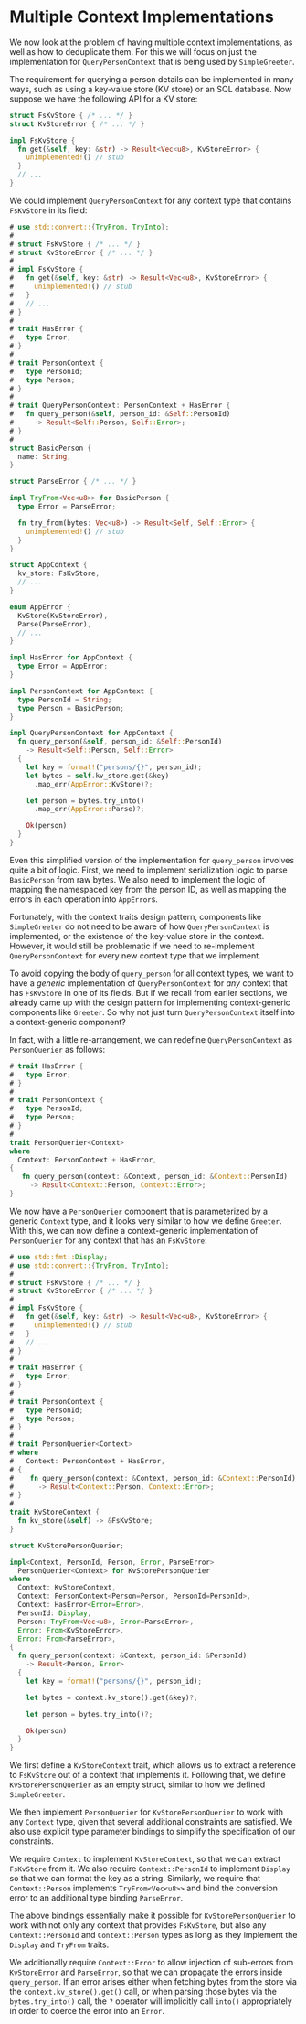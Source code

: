 # Multiple Context Implementations

We now look at the problem of having multiple context implementations,
as well as how to deduplicate them. For this we will focus on just the
implementation for `QueryPersonContext` that is being used by `SimpleGreeter`.

The requirement for querying a person details can be implemented in many
ways, such as using a key-value store (KV store) or an SQL database.
Now suppose we have the following API for a KV store:

```rust
struct FsKvStore { /* ... */ }
struct KvStoreError { /* ... */ }

impl FsKvStore {
  fn get(&self, key: &str) -> Result<Vec<u8>, KvStoreError> {
    unimplemented!() // stub
  }
  // ...
}
```

We could implement `QueryPersonContext` for any context type that
contains `FsKvStore` in its field:

```rust
# use std::convert::{TryFrom, TryInto};
#
# struct FsKvStore { /* ... */ }
# struct KvStoreError { /* ... */ }
#
# impl FsKvStore {
#   fn get(&self, key: &str) -> Result<Vec<u8>, KvStoreError> {
#     unimplemented!() // stub
#   }
#   // ...
# }
#
# trait HasError {
#   type Error;
# }
#
# trait PersonContext {
#   type PersonId;
#   type Person;
# }
#
# trait QueryPersonContext: PersonContext + HasError {
#   fn query_person(&self, person_id: &Self::PersonId)
#     -> Result<Self::Person, Self::Error>;
# }
#
struct BasicPerson {
  name: String,
}

struct ParseError { /* ... */ }

impl TryFrom<Vec<u8>> for BasicPerson {
  type Error = ParseError;

  fn try_from(bytes: Vec<u8>) -> Result<Self, Self::Error> {
    unimplemented!() // stub
  }
}

struct AppContext {
  kv_store: FsKvStore,
  // ...
}

enum AppError {
  KvStore(KvStoreError),
  Parse(ParseError),
  // ...
}

impl HasError for AppContext {
  type Error = AppError;
}

impl PersonContext for AppContext {
  type PersonId = String;
  type Person = BasicPerson;
}

impl QueryPersonContext for AppContext {
  fn query_person(&self, person_id: &Self::PersonId)
    -> Result<Self::Person, Self::Error>
  {
    let key = format!("persons/{}", person_id);
    let bytes = self.kv_store.get(&key)
      .map_err(AppError::KvStore)?;

    let person = bytes.try_into()
      .map_err(AppError::Parse)?;

    Ok(person)
  }
}
```

Even this simplified version of the implementation for `query_person` involves
quite a bit of logic. First, we need to implement serialization logic
to parse `BasicPerson` from raw bytes. We also need to implement the logic
of mapping the namespaced key from the person ID, as well as mapping
the errors in each operation into `AppError`s.

Fortunately, with the context traits design pattern, components like
`SimpleGreeter` do not need to be aware of how `QueryPersonContext` is
implemented, or the existence of the key-value store in the context.
However, it would still be problematic if we need to re-implement
`QueryPersonContext` for every new context type that we implement.

To avoid copying the body of `query_person` for all context types,
we want to have a _generic_ implementation of `QueryPersonContext`
for _any_ context that has `FsKvStore` in one of its fields.
But if we recall from earlier sections, we already came up with
the design pattern for implementing context-generic components
like `Greeter`. So why not just turn `QueryPersonContext` itself
into a context-generic component?

In fact, with a little re-arrangement, we can redefine
`QueryPersonContext` as `PersonQuerier` as follows:

```rust
# trait HasError {
#   type Error;
# }
#
# trait PersonContext {
#   type PersonId;
#   type Person;
# }
#
trait PersonQuerier<Context>
where
  Context: PersonContext + HasError,
{
   fn query_person(context: &Context, person_id: &Context::PersonId)
     -> Result<Context::Person, Context::Error>;
}
```

We now have a `PersonQuerier` component that is parameterized by a generic
`Context` type, and it looks very similar to how we define `Greeter`.
With this, we can now define a context-generic implementation of
`PersonQuerier` for any context that has an `FsKvStore`:

```rust
# use std::fmt::Display;
# use std::convert::{TryFrom, TryInto};
#
# struct FsKvStore { /* ... */ }
# struct KvStoreError { /* ... */ }
#
# impl FsKvStore {
#   fn get(&self, key: &str) -> Result<Vec<u8>, KvStoreError> {
#     unimplemented!() // stub
#   }
#   // ...
# }
#
# trait HasError {
#   type Error;
# }
#
# trait PersonContext {
#   type PersonId;
#   type Person;
# }
#
# trait PersonQuerier<Context>
# where
#   Context: PersonContext + HasError,
# {
#    fn query_person(context: &Context, person_id: &Context::PersonId)
#      -> Result<Context::Person, Context::Error>;
# }
#
trait KvStoreContext {
  fn kv_store(&self) -> &FsKvStore;
}

struct KvStorePersonQuerier;

impl<Context, PersonId, Person, Error, ParseError>
  PersonQuerier<Context> for KvStorePersonQuerier
where
  Context: KvStoreContext,
  Context: PersonContext<Person=Person, PersonId=PersonId>,
  Context: HasError<Error=Error>,
  PersonId: Display,
  Person: TryFrom<Vec<u8>, Error=ParseError>,
  Error: From<KvStoreError>,
  Error: From<ParseError>,
{
  fn query_person(context: &Context, person_id: &PersonId)
    -> Result<Person, Error>
  {
    let key = format!("persons/{}", person_id);

    let bytes = context.kv_store().get(&key)?;

    let person = bytes.try_into()?;

    Ok(person)
  }
}
```

We first define a `KvStoreContext` trait, which allows us to extract
a reference to `FsKvStore` out of a context that implements it.
Following that, we define `KvStorePersonQuerier` as an empty struct,
similar to how we defined `SimpleGreeter`.

We then implement `PersonQuerier` for `KvStorePersonQuerier` to
work with any `Context` type, given that several additional constraints
are satisfied. We also use explicit type parameter bindings to simplify
the specification of our constraints.

We require `Context` to implement `KvStoreContext`, so that we can
extract `FsKvStore` from it. We also require `Context::PersonId` to
implement `Display` so that we can format the key as a string. Similarly,
we require that `Context::Person` implements `TryFrom<Vec<u8>>`
and bind the conversion error to an additional type binding `ParseError`.

The above bindings essentially make it possible for `KvStorePersonQuerier`
to work with not only any context that provides `FsKvStore`, but also
any `Context::PersonId` and `Context::Person` types as long as they
implement the `Display` and `TryFrom` traits.

We additionally require `Context::Error` to allow injection of sub-errors
from `KvStoreError` and `ParseError`, so that we can propagate the errors
inside `query_person`. If an error arises either when fetching bytes from the
store via the `context.kv_store().get()` call, or when parsing those bytes via
the `bytes.try_into()` call, the `?` operator will implicitly call `into()`
appropriately in order to coerce the error into an `Error`.
